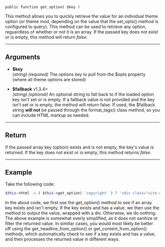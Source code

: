 `public function get_option( $key )`

This method allows you to quickly retrieve the value for an individual theme option (or theme mod, depending on the value that the set_opts() method is configured to query). This method can be used to retrieve any option, reguardless of whether or not it is an array. If the passed key does not exist or is empty, this method will return _false_.

***

## Arguments

- **$key**  
_(string)_ _(required)_ The options key to pull from the $opts property (where all theme options are stored)  
  
 - **$fallback** <span class="version-badge">v1.3.4+</span>  
_(string)_ _(optional)_ An optional string to fall back to if the loaded option key isn't set or is empty. If a fallback value is not provided and the key isn't set or is empty, the method will return false. If used, the $fallback string **will not** be passed through the format_tags() class method, so you can include HTML markup as needed.
  
***

## Return

If the passed array key (option) exists and is not empty, the key's value is returned. If the key does not exist or is empty, this method returns _false_.  
  
***

## Example

Take the following code:

```php
$this->html .= ( $this->get_option( 'copyright' ) ? '<div class="site-copyright">' . $this->get_option( 'copyright' ) . '</div>' : '' );
```

In the about code, we first use the get_option() method to see if an array key exists and isn't empty. If the key exists and has a value, we then use the method to output the value, wrapped with a div. Otherwise, we do nothing. The above example is somewhat overly simplified, as it does not sanitize or filter the returned value. In similiar cases, you would most likely be better off using the get_headline_from_option() or get_content_from_option() methods, which automatically check to see if a key exists and has a value, and then processes the returned value in different ways.